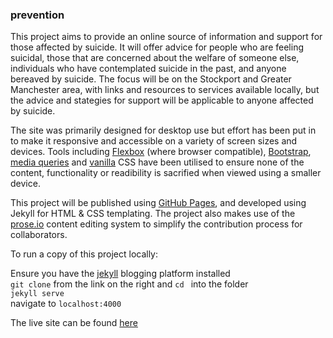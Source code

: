 ### prevention


This project aims to provide an online source of information and support for those affected by suicide. It will offer advice for people who are feeling suicidal, those that are concerned about the welfare of someone else, individuals who have contemplated suicide in the past, and anyone bereaved by suicide. The focus will be on the Stockport and Greater Manchester area, with links and resources to services available locally, but the advice and stategies for support will be applicable to anyone affected by suicide.

The site was primarily designed for desktop use but effort has been put in to make it responsive and accessible on a variety of screen sizes and devices. Tools including [Flexbox](http://flexboxin5.com/) (where browser compatible), [Bootstrap](http://getbootstrap.com/), [media queries](http://mediaqueri.es/) and [vanilla](http://uncyclopedia.wikia.com/wiki/Vanilla) CSS have been utilised to ensure none of the content, functionality or readibility is sacrified when viewed using a smaller device.

This project will be published using [GitHub Pages](http://stockport.github.io/), and developed using Jekyll for HTML & CSS templating. The project also makes use of the [prose.io](https://github.com/prose/prose) content editing system to simplify the contribution process for collaborators.  

To run a copy of this project locally:

Ensure you have the [jekyll](http://jekyllrb.com/) blogging platform installed  
```git clone``` from the link on the right and ```cd ``` into the folder  
```jekyll serve```  
navigate to ```localhost:4000```  

The live site can be found [here](http://stockport.github.io/)
